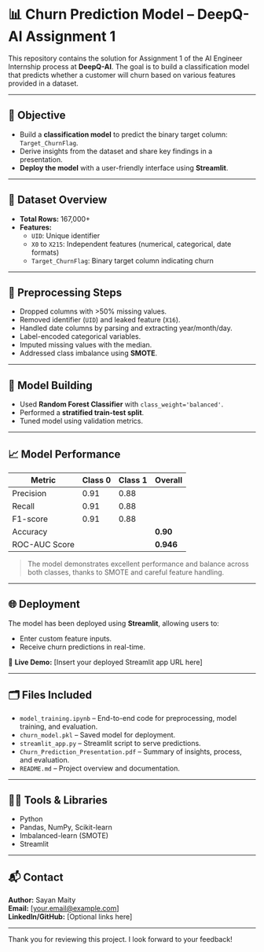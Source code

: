 # 📊 Churn Prediction Model – DeepQ-AI Assignment 1

This repository contains the solution for Assignment 1 of the AI Engineer Internship process at **DeepQ-AI**. The goal is to build a classification model that predicts whether a customer will churn based on various features provided in a dataset.

---

## 🚀 Objective

- Build a **classification model** to predict the binary target column: `Target_ChurnFlag`.
- Derive insights from the dataset and share key findings in a presentation.
- **Deploy the model** with a user-friendly interface using **Streamlit**.

---

## 📁 Dataset Overview

- **Total Rows:** 167,000+
- **Features:** 
  - `UID`: Unique identifier
  - `X0` to `X215`: Independent features (numerical, categorical, date formats)
  - `Target_ChurnFlag`: Binary target column indicating churn

---

## 🧹 Preprocessing Steps

- Dropped columns with >50% missing values.
- Removed identifier (`UID`) and leaked feature (`X16`).
- Handled date columns by parsing and extracting year/month/day.
- Label-encoded categorical variables.
- Imputed missing values with the median.
- Addressed class imbalance using **SMOTE**.

---

## 🧠 Model Building

- Used **Random Forest Classifier** with `class_weight='balanced'`.
- Performed a **stratified train-test split**.
- Tuned model using validation metrics.

---

## 📈 Model Performance

| Metric          | Class 0 | Class 1 | Overall |
|-----------------|---------|---------|---------|
| Precision       | 0.91    | 0.88    |         |
| Recall          | 0.91    | 0.88    |         |
| F1-score        | 0.91    | 0.88    |         |
| Accuracy        |         |         | **0.90** |
| ROC-AUC Score   |         |         | **0.946** |

> The model demonstrates excellent performance and balance across both classes, thanks to SMOTE and careful feature handling.

---

## 🌐 Deployment

The model has been deployed using **Streamlit**, allowing users to:
- Enter custom feature inputs.
- Receive churn predictions in real-time.

🔗 **Live Demo:** [Insert your deployed Streamlit app URL here]

---

## 🗂 Files Included

- `model_training.ipynb` – End-to-end code for preprocessing, model training, and evaluation.
- `churn_model.pkl` – Saved model for deployment.
- `streamlit_app.py` – Streamlit script to serve predictions.
- `Churn_Prediction_Presentation.pdf` – Summary of insights, process, and evaluation.
- `README.md` – Project overview and documentation.

---

## 🧑‍💻 Tools & Libraries

- Python
- Pandas, NumPy, Scikit-learn
- Imbalanced-learn (SMOTE)
- Streamlit

---

## 📬 Contact

**Author:** Sayan Maity  
**Email:** [your.email@example.com]  
**LinkedIn/GitHub:** [Optional links here]

---

Thank you for reviewing this project. I look forward to your feedback!

